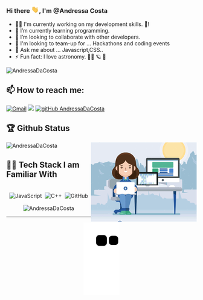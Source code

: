### Hi there  <img alt = gif src ="hand.gif" width= "20"/>, I'm @Andressa Costa



- 👩‍💻  I'm currently working on my development skills. :rocket:!
- 🌱 I’m currently learning programming.
- 👯 I’m looking to collaborate  with other developers.
- 🤝 I'm looking to team-up for ... Hackathons and coding events 
- 💬 Ask me about ... Javascript,CSS..
- ⚡ Fun fact: I love astronomy. :woman_astronaut: :ringed_planet:  :stars: 

<p align="left"> <img src="https://komarev.com/ghpvc/?username=AndressaDaCosta&label=Profile%20views&color=0e75b6&style=flat" alt="AndressaDaCosta" /> </p>

## 📫 How to reach me:

[<img alt="Gmail" src="https://img.shields.io/badge/Gmail-D14836?style=for-the-badge&logo=gmail&logoColor=white" />](mailto:andressadacostan@gmail.com)
[<img src="https://img.shields.io/badge/linkedin-%230077B5.svg?&style=for-the-badge&logo=linkedin&logoColor=white">](https://www.linkedin.com/in/andressa-costa-286173225/detail/recent-activity/) [![gitHub AndressaDaCosta](https://img.shields.io/github/followers/AndressaDaCosta?label=follow&style=social)](https://github.com/AndressaDaCosta)




## 🏆 Github Status
</p> <img width="280" align="right" alt="Woman Coder.gif" src="Woman Coder.gif" /><img src="https://github-readme-stats.vercel.app/api?username=AndressaDaCosta&show_icons=true&" alt="AndressaDaCosta" />









## 👨‍💻 Tech Stack I am Familiar With

<p align="center">
<br/>

<img alt="JavaScript" src="https://img.shields.io/badge/javascript%20-%23323330.svg?&style=for-the-badge&logo=javascript&logoColor=%23F7DF1E" style="margin:2px;"/>
<img alt="C++" src="https://img.shields.io/badge/c++%20-%2300599C.svg?&style=for-the-badge&logo=c%2B%2B&ogoColor=white" style="margin:2px;"/>

<img alt="GitHub" src="https://img.shields.io/badge/github%20-%23121011.svg?&style=for-the-badge&logo=github&logoColor=white" style="margin:2px;"/>

<br/>
</p>









<p align="center"><img src="https://github-readme-streak-stats.herokuapp.com/?user=AndressaDaCosta&" alt="AndressaDaCosta" /></p>

<hr>


<!--- Snake: --->

<p align="center">
  <img src="https://github.com/AndressaDaCosta/AndressaDaCosta/raw/output/github-contribution-grid-snake.svg" alt="snake"></center>
</p>
  
 
  
 














<!--- 
![AndressaDaCosta's github stats](https://github-readme-stats.vercel.app/api?username=AndressaDaCosta&show_icons=true&bg&theme=material-palenight) --->





  
  <!---Languagem and tools:
 
  <p align="center">
<br/>
<img alt="CSS3" src="https://img.shields.io/badge/css3%20-%231572B6.svg?&style=for-the-badge&logo=css3&logoColor=white" style="margin:2px;"/>
<img alt="Bootstrap" src="https://img.shields.io/badge/bootstrap%20-%23563D7C.svg?&style=for-the-badge&logo=bootstrap&logoColor=white" style="margin:2px;"/>
<img alt="JavaScript" src="https://img.shields.io/badge/javascript%20-%23323330.svg?&style=for-the-badge&logo=javascript&logoColor=%23F7DF1E" style="margin:2px;"/>
<img alt="C++" src="https://img.shields.io/badge/c++%20-%2300599C.svg?&style=for-the-badge&logo=c%2B%2B&ogoColor=white" style="margin:2px;"/>
<img alt="React" src="https://img.shields.io/badge/react%20-%2320232a.svg?&style=for-the-badge&logo=react&logoColor=%2361DAFB" style="margin:2px;"/>
<img alt="Git" src="https://img.shields.io/badge/git%20-%23F05033.svg?&style=for-the-badge&logo=git&logoColor=white" style="margin:2px;"/>
<img alt="GitHub" src="https://img.shields.io/badge/github%20-%23121011.svg?&style=for-the-badge&logo=github&logoColor=white" style="margin:2px;"/>
<img alt="WordPress" src="https://img.shields.io/badge/WordPress%20-%23117AC9.svg?&style=for-the-badge&logo=WordPress&logoColor=white" style="margin:2px;"/>
<img alt="Zapier" src="https://img.shields.io/badge/Zapier%20-%23117AC9.svg?&style=for-the-badge&logo=Zapier&logoColor=white" style="margin:2px;"/>
<br/>
</p>--->
  
  <!---
AndressaDaCosta/AndressaDaCosta is a ✨ special ✨ repository because its `README.md` (this file) appears on your GitHub profile.
You can click the Preview link to take a look at your changes.


  [<img src="https://i.ibb.co/K5RgNJL/newcartoon.jpg<" width="35" style="border-radius:50%">](https://www.linkedin.com/in/andressa-costa-286173225/) [![linkedin: AndressaDaCosta](https://img.shields.io/badge/-AndressaDaCosta-blue?style=flat-square&logo=Linkedin&logoColor=white&link=https://www.linkedin.com/in/andressa-costa-286173225/)](https://www.linkedin.com/in/andressa-costa-286173225/)   [![gitHub AndressaDaCosta](https://img.shields.io/github/followers/AndressaDaCosta?label=follow&style=social)](https://github.com/AndressaDaCosta)

--->

